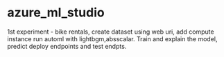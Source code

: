 # azure_ml_studio
1st experiment - bike rentals, create dataset using web uri, add compute instance run automl with lightbgm,absscalar. Train and explain the model, predict deploy endpoints and test endpts.
